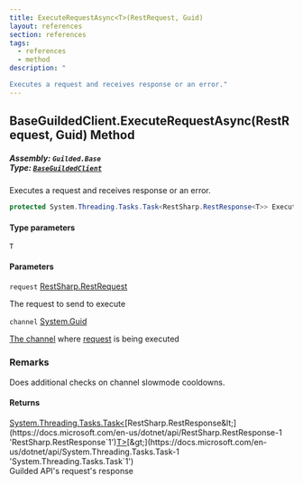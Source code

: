 ```yaml
---
title: ExecuteRequestAsync<T>(RestRequest, Guid)
layout: references
section: references
tags:
  - references
  - method
description: "

Executes a request and receives response or an error."
---
```


## BaseGuildedClient.ExecuteRequestAsync<T>(RestRequest, Guid) Method
##### **Assembly:** `Guilded.Base`<br/>**Type:** [`BaseGuildedClient`](BaseGuildedClient 'Guilded.Base.BaseGuildedClient')

Executes a request and receives response or an error.

```csharp
protected System.Threading.Tasks.Task<RestSharp.RestResponse<T>> ExecuteRequestAsync<T>(RestSharp.RestRequest request, Guid channel);
```
#### Type parameters

<a name='Guilded.Base.BaseGuildedClient.ExecuteRequestAsync_T_(RestSharp.RestRequest,Guid).T'></a>

`T`
#### Parameters

<a name='Guilded.Base.BaseGuildedClient.ExecuteRequestAsync_T_(RestSharp.RestRequest,Guid).request'></a>

`request` [RestSharp.RestRequest](https://docs.microsoft.com/en-us/dotnet/api/RestSharp.RestRequest 'RestSharp.RestRequest')

The request to send to execute

<a name='Guilded.Base.BaseGuildedClient.ExecuteRequestAsync_T_(RestSharp.RestRequest,Guid).channel'></a>

`channel` [System.Guid](https://docs.microsoft.com/en-us/dotnet/api/System.Guid 'System.Guid')

[The channel](ServerChannel 'Guilded.Base.Servers.ServerChannel') where [request](BaseGuildedClient.ExecuteRequestAsync_T_(RestRequest,Guid)#Guilded.Base.BaseGuildedClient.ExecuteRequestAsync_T_(RestSharp.RestRequest,Guid).request 'Guilded.Base.BaseGuildedClient.ExecuteRequestAsync<T>(RestSharp.RestRequest, Guid).request') is being executed

### Remarks
  
Does additional checks on channel slowmode cooldowns.

#### Returns
[System.Threading.Tasks.Task&lt;](https://docs.microsoft.com/en-us/dotnet/api/System.Threading.Tasks.Task-1 'System.Threading.Tasks.Task`1')[RestSharp.RestResponse&lt;](https://docs.microsoft.com/en-us/dotnet/api/RestSharp.RestResponse-1 'RestSharp.RestResponse`1')[T](BaseGuildedClient.ExecuteRequestAsync_T_(RestRequest,Guid)#Guilded.Base.BaseGuildedClient.ExecuteRequestAsync_T_(RestSharp.RestRequest,Guid).T 'Guilded.Base.BaseGuildedClient.ExecuteRequestAsync<T>(RestSharp.RestRequest, Guid).T')[&gt;](https://docs.microsoft.com/en-us/dotnet/api/RestSharp.RestResponse-1 'RestSharp.RestResponse`1')[&gt;](https://docs.microsoft.com/en-us/dotnet/api/System.Threading.Tasks.Task-1 'System.Threading.Tasks.Task`1')  
Guilded API's request's response